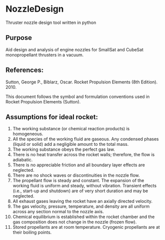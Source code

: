 # NozzleDesign
Thruster nozzle design tool written in python

## Purpose
Aid design and analysis of engine nozzles for SmallSat and CubeSat monopropellant thrusters in a vacuum.

## References: 
Sutton, George P., Biblarz, Oscar. Rocket Propulsion Elements (8th Edition). 2010.

This document follows the symbol and formulation conventions used in 
Rocket Propulsion Elements (Sutton).

## Assumptions for ideal rocket:
1.    The working substance (or chemical reaction products) is homogeneous.
2.    All the species of the working fluid are gaseous. Any condensed phases (liquid or solid) add a negligible amount to the total mass.
3.    The working substance obeys the perfect gas law.
4.    There is no heat transfer across the rocket walls; therefore, the flow is adiabatic.
5.    There is no appreciable friction and all boundary layer effects are neglected.
6.    There are no shock waves or discontinuities in the nozzle flow.
7.    The propellant flow is steady and constant. The expansion of the working fluid is uniform and steady, without vibration. Transient effects (i.e., start-up and shutdown) are of very short duration and may be neglected.
8.    All exhaust gases leaving the rocket have an axially directed velocity.
9.    The gas velocity, pressure, temperature, and density are all uniform across any section normal to the nozzle axis.
10.   Chemical equilibrium is established within the rocket chamber and the gas composition does not change in the nozzle (frozen flow).
11.   Stored propellants are at room temperature. Cryogenic propellants are at their boiling points.
